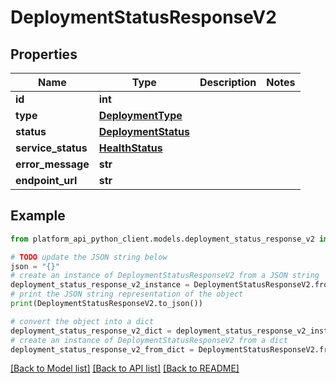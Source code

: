 # DeploymentStatusResponseV2


## Properties

Name | Type | Description | Notes
------------ | ------------- | ------------- | -------------
**id** | **int** |  | 
**type** | [**DeploymentType**](DeploymentType.md) |  | 
**status** | [**DeploymentStatus**](DeploymentStatus.md) |  | 
**service_status** | [**HealthStatus**](HealthStatus.md) |  | 
**error_message** | **str** |  | 
**endpoint_url** | **str** |  | 

## Example

```python
from platform_api_python_client.models.deployment_status_response_v2 import DeploymentStatusResponseV2

# TODO update the JSON string below
json = "{}"
# create an instance of DeploymentStatusResponseV2 from a JSON string
deployment_status_response_v2_instance = DeploymentStatusResponseV2.from_json(json)
# print the JSON string representation of the object
print(DeploymentStatusResponseV2.to_json())

# convert the object into a dict
deployment_status_response_v2_dict = deployment_status_response_v2_instance.to_dict()
# create an instance of DeploymentStatusResponseV2 from a dict
deployment_status_response_v2_from_dict = DeploymentStatusResponseV2.from_dict(deployment_status_response_v2_dict)
```
[[Back to Model list]](../README.md#documentation-for-models) [[Back to API list]](../README.md#documentation-for-api-endpoints) [[Back to README]](../README.md)



